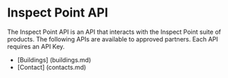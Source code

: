 # Inspect Point API
The Inspect Point API is an API that interacts with the Inspect Point suite of products.  The following APIs are available to approved partners.  Each API requires an API Key.

* [Buildings] (buildings.md)
* [Contact] (contacts.md)
